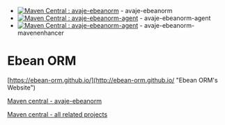 * [![Maven Central : avaje-ebeanorm](https://maven-badges.herokuapp.com/maven-central/org.avaje.ebeanorm/avaje-ebeanorm/badge.svg)](https://maven-badges.herokuapp.com/maven-central/org.avaje.ebeanorm/avaje-ebeanorm) - avaje-ebeanorm 
* [![Maven Central : avaje-ebeanorm-agent](https://maven-badges.herokuapp.com/maven-central/org.avaje.ebeanorm/avaje-ebeanorm-agent/badge.svg)](https://maven-badges.herokuapp.com/maven-central/org.avaje.ebeanorm/avaje-ebeanorm-agent) - avaje-ebeanorm-agent
* [![Maven Central : avaje-ebeanorm-agent](https://maven-badges.herokuapp.com/maven-central/org.avaje.ebeanorm/avaje-ebeanorm-mavenenhancer/badge.svg)](https://maven-badges.herokuapp.com/maven-central/org.avaje.ebeanorm/avaje-ebeanorm-mavenenhancer) - avaje-ebeanorm-mavenenhancer


Ebean ORM
==============
[https://ebean-orm.github.io/](http://ebean-orm.github.io/ "Ebean ORM's Website")


[Maven central - avaje-ebeanorm](http://search.maven.org/#search%7Cgav%7C1%7Cg%3A%22org.avaje.ebeanorm%22%20AND%20a%3A%22avaje-ebeanorm%22 "maven central ebeanorm")

[Maven central - all related projects](http://search.maven.org/#search%7Cga%7C1%7Cavaje-ebeanorm "maven central ebeanorm")

